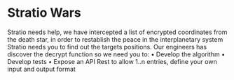 # Stratio Wars

Stratio needs help, we have intercepted a list of encrypted coordinates from the death star, in order to restablish the peace in the interplanetary system Stratio needs you to find out the targets positions.
Our engineers has discover the decrypt function so we need you to:
• Develop the algorithm
• Develop tests
• Expose an API Rest to allow 1..n entries, define your own input and output format